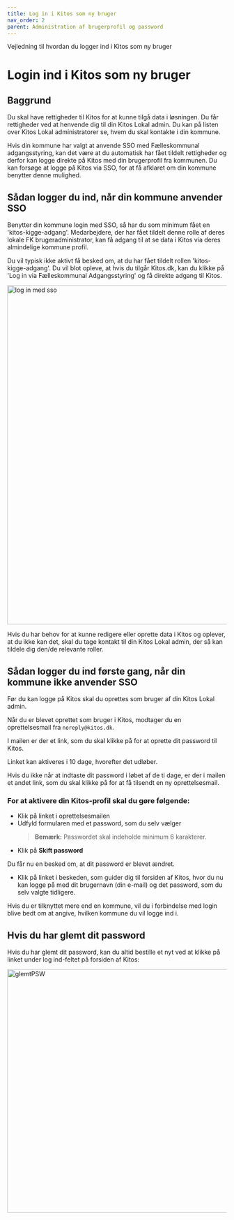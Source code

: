 ```yaml
---
title: Log in i Kitos som ny bruger
nav_order: 2
parent: Administration af brugerprofil og password
---
```

Vejledning til hvordan du logger ind i Kitos som ny bruger

# Login ind i Kitos som ny bruger

## Baggrund

Du skal have rettigheder til Kitos for at kunne tilgå data i løsningen. Du får rettigheder ved at
henvende dig til din Kitos Lokal admin. Du kan på listen over Kitos Lokal administratorer se, hvem
du skal kontakte i din kommune.

Hvis din kommune har valgt at anvende SSO med Fælleskommunal adgangsstyring, kan det være at
du automatisk har fået tildelt rettigheder og derfor kan logge direkte på Kitos med din brugerprofil
fra kommunen. Du kan forsøge at logge på Kitos via SSO, for at få afklaret om din kommune
benytter denne mulighed.

## Sådan logger du ind, når din kommune anvender SSO

Benytter din kommune login med SSO, så har du som minimum fået en 'kitos-kigge-adgang'.
Medarbejdere, der har fået tildelt denne rolle af deres lokale FK brugeradministrator, kan få adgang
til at se data i Kitos via deres almindelige kommune profil.

Du vil typisk ikke aktivt få besked om, at du har fået tildelt rollen 'kitos-kigge-adgang'. Du vil blot
opleve, at hvis du tilgår Kitos.dk, kan du klikke på 'Log in via Fælleskommunal Adgangsstyring'
og få direkte adgang til Kitos.

<img width="1876" height="777" alt="log in med sso" src="https://github.com/user-attachments/assets/7ab71e7c-41d4-49a7-94f5-c85c69b7cd2d" />

Hvis du har behov for at kunne redigere eller oprette data i Kitos og oplever, at du ikke kan det, skal du tage kontakt til din Kitos Lokal admin, der så kan tildele dig den/de relevante roller.

## Sådan logger du ind første gang, når din kommune ikke anvender SSO

Før du kan logge på Kitos skal du oprettes som bruger af din Kitos Lokal admin.

Når du er blevet oprettet som bruger i Kitos, modtager du en oprettelsesmail fra `noreply@kitos.dk`.

I mailen er der et link, som du skal klikke på for at oprette dit password til Kitos.

Linket kan aktiveres i 10 dage, hvorefter det udløber.

Hvis du ikke når at indtaste dit password i løbet af de ti dage, er der i mailen et andet link, som du skal klikke på for at få tilsendt en ny oprettelsesmail.

### For at aktivere din Kitos-profil skal du gøre følgende:

- Klik på linket i oprettelsesmailen  
- Udfyld formularen med et password, som du selv vælger  
  > **Bemærk:** Passwordet skal indeholde minimum 6 karakterer.  
- Klik på **Skift password**

Du får nu en besked om, at dit password er blevet ændret.

- Klik på linket i beskeden, som guider dig til forsiden af Kitos, hvor du nu kan logge på med dit brugernavn (din e-mail) og det password, som du selv valgte tidligere.

Hvis du er tilknyttet mere end en kommune, vil du i forbindelse med login blive bedt om at angive, hvilken kommune du vil logge ind i.

## Hvis du har glemt dit password

Hvis du har glemt dit password, kan du altid bestille et nyt ved at klikke på linket under log ind-feltet på forsiden af Kitos:

<img width="746" height="558" alt="glemtPSW" src="https://github.com/user-attachments/assets/4cd0fc85-fbe5-4a45-94e5-ad5fe82cc181" />



